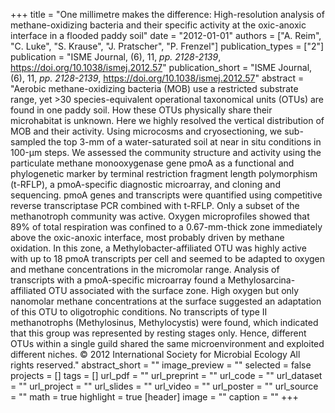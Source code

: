 +++
title = "One millimetre makes the difference: High-resolution analysis of methane-oxidizing bacteria and their specific activity at the oxic-anoxic interface in a flooded paddy soil"
date = "2012-01-01"
authors = ["A. Reim", "C. Luke", "S. Krause", "J. Pratscher", "P. Frenzel"]
publication_types = ["2"]
publication = "ISME Journal, (6), 11, _pp. 2128-2139_, https://doi.org/10.1038/ismej.2012.57"
publication_short = "ISME Journal, (6), 11, _pp. 2128-2139_, https://doi.org/10.1038/ismej.2012.57"
abstract = "Aerobic methane-oxidizing bacteria (MOB) use a restricted substrate range, yet >30 species-equivalent operational taxonomical units (OTUs) are found in one paddy soil. How these OTUs physically share their microhabitat is unknown. Here we highly resolved the vertical distribution of MOB and their activity. Using microcosms and cryosectioning, we sub-sampled the top 3-mm of a water-saturated soil at near in situ conditions in 100-μm steps. We assessed the community structure and activity using the particulate methane monooxygenase gene pmoA as a functional and phylogenetic marker by terminal restriction fragment length polymorphism (t-RFLP), a pmoA-specific diagnostic microarray, and cloning and sequencing. pmoA genes and transcripts were quantified using competitive reverse transcriptase PCR combined with t-RFLP. Only a subset of the methanotroph community was active. Oxygen microprofiles showed that 89% of total respiration was confined to a 0.67-mm-thick zone immediately above the oxic-anoxic interface, most probably driven by methane oxidation. In this zone, a Methylobacter-affiliated OTU was highly active with up to 18 pmoA transcripts per cell and seemed to be adapted to oxygen and methane concentrations in the micromolar range. Analysis of transcripts with a pmoA-specific microarray found a Methylosarcina-affiliated OTU associated with the surface zone. High oxygen but only nanomolar methane concentrations at the surface suggested an adaptation of this OTU to oligotrophic conditions. No transcripts of type II methanotrophs (Methylosinus, Methylocystis) were found, which indicated that this group was represented by resting stages only. Hence, different OTUs within a single guild shared the same microenvironment and exploited different niches. © 2012 International Society for Microbial Ecology All rights reserved."
abstract_short = ""
image_preview = ""
selected = false
projects = []
tags = []
url_pdf = ""
url_preprint = ""
url_code = ""
url_dataset = ""
url_project = ""
url_slides = ""
url_video = ""
url_poster = ""
url_source = ""
math = true
highlight = true
[header]
image = ""
caption = ""
+++
